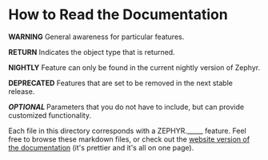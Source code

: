 <h1>How to Read the Documentation</h1>
<p><strong class="warning">WARNING</strong> General awareness for particular features.</p>
<p><strong class="return">RETURN</strong> Indicates the object type that is returned.</p>
<p><strong class="nightly">NIGHTLY</strong> Feature can only be found in the current nightly version of Zephyr.</p>
<p><strong class="deprecated">DEPRECATED</strong> Features that are set to be removed in the next stable release.</p>
<p><strong><em>OPTIONAL </em></strong> Parameters that you do not have to include, but can provide customized functionality.</p>

<p class="github">Each file in this directory corresponds with a ZEPHYR._____ feature. Feel free to browse these markdown files, or check out the <a href="https://https://zephyrjs.pages.dev/documentation.html">website version of the documentation</a> (it's prettier and it's all on one page).</p>